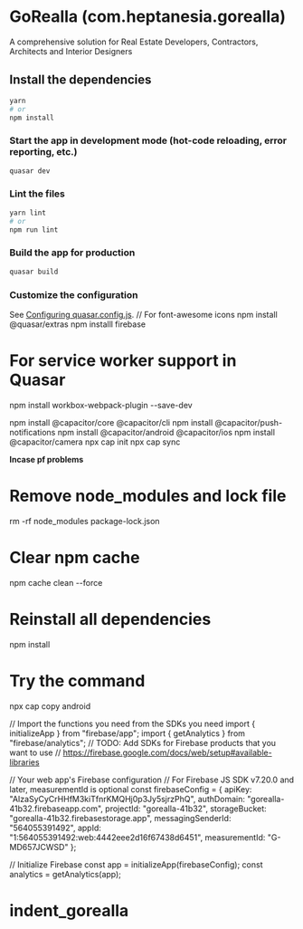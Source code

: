 # GoRealla (com.heptanesia.gorealla)

A comprehensive solution for Real Estate Developers, Contractors, Architects and Interior Designers

## Install the dependencies
```bash
yarn
# or
npm install
```

### Start the app in development mode (hot-code reloading, error reporting, etc.)
```bash
quasar dev
```


### Lint the files
```bash
yarn lint
# or
npm run lint
```


### Build the app for production
```bash
quasar build
```

### Customize the configuration
See [Configuring quasar.config.js](https://v2.quasar.dev/quasar-cli-webpack/quasar-config-js).
// For font-awesome icons
npm install @quasar/extras
npm installl firebase
# For service worker support in Quasar
npm install workbox-webpack-plugin --save-dev

npm install @capacitor/core @capacitor/cli
npm install @capacitor/push-notifications
npm install @capacitor/android @capacitor/ios
npm install @capacitor/camera
npx cap init
npx cap sync

**Incase pf problems**
# Remove node_modules and lock file
rm -rf node_modules package-lock.json

# Clear npm cache
npm cache clean --force

# Reinstall all dependencies
npm install

# Try the command
npx cap copy android

// Import the functions you need from the SDKs you need
import { initializeApp } from "firebase/app";
import { getAnalytics } from "firebase/analytics";
// TODO: Add SDKs for Firebase products that you want to use
// https://firebase.google.com/docs/web/setup#available-libraries

// Your web app's Firebase configuration
// For Firebase JS SDK v7.20.0 and later, measurementId is optional
const firebaseConfig = {
  apiKey: "AIzaSyCyCrHHfM3kiTfnrKMQHj0p3Jy5sjrzPhQ",
  authDomain: "gorealla-41b32.firebaseapp.com",
  projectId: "gorealla-41b32",
  storageBucket: "gorealla-41b32.firebasestorage.app",
  messagingSenderId: "564055391492",
  appId: "1:564055391492:web:4442eee2d16f67438d6451",
  measurementId: "G-MD657JCWSD"
};

// Initialize Firebase
const app = initializeApp(firebaseConfig);
const analytics = getAnalytics(app);
# indent_gorealla
